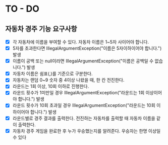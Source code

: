 # TO - DO
## 자동차 경주 기능 요구사항
- [x] 각 자동차에 이름을 부여할 수 있다. 자동차 이름은 1~5자 사이어야 합니다.
- [x] 5자를 초과한다면 IllegalArgumentException("이름은 5자이하이어야 합니다.") 발생
- [x] 이름이 공백 또는 null이라면 IllegalArgumentException("이름은 공백일 수 없습니다.") 발생
- [x] 자동차 이름은 쉼표(,)를 기준으로 구분한다.
- [x] 자동차는 랜덤 0~9 숫자 중 4이상 나왔을 때, 한 칸 전진한다.
- [x] 라운드는 1회 이상, 10회 이하로 진행한다.
- [x] 라운드 횟수가 1미만일 경우 IllegalArgumentException("라운드는 1회 이상이어야 합니다.") 발생
- [x] 라운드 횟수가 10회 초과일 경우 IllegalArgumentException("라운드는 10회 이하이어야 합니다.") 발생
- [x] 라운드별로 경주 결과를 출력한다. 전진하는 자동차를 출력할 때 자동차 이름을 같이 출력한다.
- [x] 자동차 경주 게임을 완료한 후 누가 우승했는지를 알려준다. 우승자는 한명 이상일 수 있다